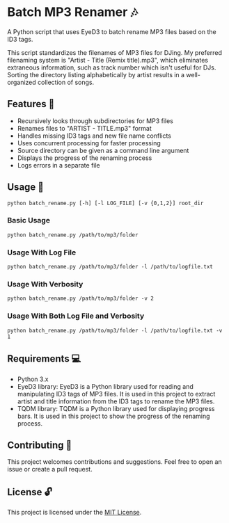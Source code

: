 # Batch MP3 Renamer 🎶
A Python script that uses EyeD3 to batch rename MP3 files based on the ID3 tags.

This script standardizes the filenames of MP3 files for DJing. My preferred filenaming system is "Artist - Title (Remix title).mp3", which eliminates extraneous information, such as track number which isn't useful for DJs. Sorting the directory listing alphabetically by artist results in a well-organized collection of songs.

## Features 🎉
- Recursively looks through subdirectories for MP3 files
- Renames files to "ARTIST - TITLE.mp3" format
- Handles missing ID3 tags and new file name conflicts
- Uses concurrent processing for faster processing
- Source directory can be given as a command line argument
- Displays the progress of the renaming process
- Logs errors in a separate file

## Usage 📖
```python batch_rename.py [-h] [-l LOG_FILE] [-v {0,1,2}] root_dir```

### Basic Usage
```python batch_rename.py /path/to/mp3/folder```

### Usage With Log File
```python batch_rename.py /path/to/mp3/folder -l /path/to/logfile.txt```

### Usage With Verbosity
```python batch_rename.py /path/to/mp3/folder -v 2```

### Usage With Both Log File and Verbosity
```python batch_rename.py /path/to/mp3/folder -l /path/to/logfile.txt -v 1```

## Requirements 💻
- Python 3.x
- EyeD3 library: EyeD3 is a Python library used for reading and manipulating ID3 tags of MP3 files. It is used in this project to extract artist and title information from the ID3 tags to rename the MP3 files.
- TQDM library: TQDM is a Python library used for displaying progress bars. It is used in this project to show the progress of the renaming process.

## Contributing 🤝
This project welcomes contributions and suggestions. Feel free to open an issue or create a pull request.

## License 🔓
This project is licensed under the [MIT License](https://mit-license.org/).
